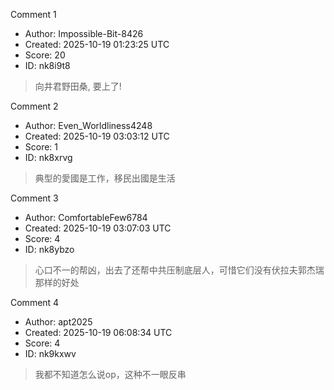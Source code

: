 Comment 1

- Author: Impossible-Bit-8426
- Created: 2025-10-19 01:23:25 UTC
- Score: 20
- ID: nk8i9t8

> 向井君野田桑, 要上了!

Comment 2

- Author: Even_Worldliness4248
- Created: 2025-10-19 03:03:12 UTC
- Score: 1
- ID: nk8xrvg

> 典型的愛國是工作，移民出國是生活

Comment 3

- Author: ComfortableFew6784
- Created: 2025-10-19 03:07:03 UTC
- Score: 4
- ID: nk8ybzo

> 心口不一的帮凶，出去了还帮中共压制底层人，可惜它们没有伏拉夫郭杰瑞那样的好处

Comment 4

- Author: apt2025
- Created: 2025-10-19 06:08:34 UTC
- Score: 4
- ID: nk9kxwv

> 我都不知道怎么说op，这种不一眼反串
